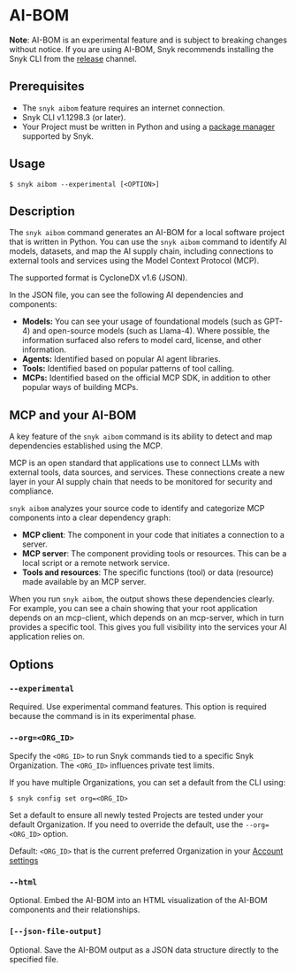 # AI-BOM

**Note**: AI-BOM is an experimental feature and is subject to breaking changes without notice. If you are using AI-BOM, Snyk recommends installing the Snyk CLI from the [release](../releases-and-channels-for-the-snyk-cli.md#stable) channel.

## Prerequisites

* The `snyk aibom` feature requires an internet connection.&#x20;
* Snyk CLI v1.1298.3 (or later).
* Your Project must be written in Python and using a [package manager](../../../supported-languages/supported-languages-list/python/) supported by Snyk.

## Usage

`$ snyk aibom --experimental [<OPTION>]`

## Description

The `snyk aibom` command generates an AI-BOM for a local software project that is written in Python. You can use the `snyk aibom` command to identify AI models, datasets, and map the AI supply chain, including connections to external tools and services using the Model Context Protocol (MCP).

The supported format is CycloneDX v1.6 (JSON).

In the JSON file, you can see the following AI dependencies and components:

* **Models:** You can see your usage of foundational models (such as GPT-4) and open-source models (such as Llama-4). Where possible, the information surfaced also refers to model card, license, and other information.
* **Agents:** Identified based on popular AI agent libraries.
* **Tools:** Identified based on popular patterns of tool calling.
* **MCPs:** Identified based on the official MCP SDK, in addition to other popular ways of building MCPs.

## MCP and your AI-BOM

A key feature of the `snyk aibom` command is its ability to detect and map dependencies established using the MCP.

MCP is an open standard that applications use to connect LLMs with external tools, data sources, and services. These connections create a new layer in your AI supply chain that needs to be monitored for security and compliance.

`snyk aibom` analyzes your source code to identify and categorize MCP components into a clear dependency graph:

* **MCP client**: The component in your code that initiates a connection to a server.
* **MCP server**: The component providing tools or resources. This can be a local script or a remote network service.
* **Tools and resources**: The specific functions (tool) or data (resource) made available by an MCP server.

When you run `snyk aibom`, the output shows these dependencies clearly. For example, you can see a chain showing that your root application depends on an mcp-client, which depends on an mcp-server, which in turn provides a specific tool. This gives you full visibility into the services your AI application relies on.

## Options

### `--experimental`

Required. Use experimental command features. This option is required because the command is in its experimental phase.

### `--org=<ORG_ID>`

Specify the `<ORG_ID>` to run Snyk commands tied to a specific Snyk Organization. The `<ORG_ID>` influences private test limits.

If you have multiple Organizations, you can set a default from the CLI using:

`$ snyk config set org=<ORG_ID>`

Set a default to ensure all newly tested Projects are tested under your default Organization. If you need to override the default, use the `--org=<ORG_ID>` option.

Default: `<ORG_ID>` that is the current preferred Organization in your [Account settings](https://app.snyk.io/account)

### `--html`

Optional. Embed the AI-BOM into an HTML visualization of the AI-BOM components and their relationships.

### `[--json-file-output]`

Optional. Save the AI-BOM output as a JSON data structure directly to the specified file.
